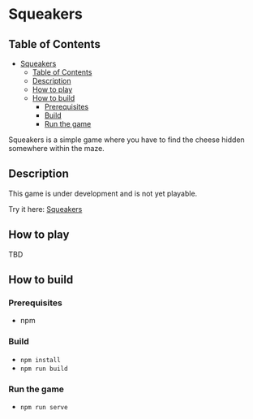 # Squeakers

## Table of Contents

- [Squeakers](#squeakers)
  - [Table of Contents](#table-of-contents)
  - [Description](#description)
  - [How to play](#how-to-play)
  - [How to build](#how-to-build)
    - [Prerequisites](#prerequisites)
    - [Build](#build)
    - [Run the game](#run-the-game)

Squeakers is a simple game where you have to find the cheese hidden somewhere within the maze.

## Description

This game is under development and is not yet playable.

Try it here: [Squeakers](https://corysia.github.io/squeakers/)

## How to play

TBD

## How to build

### Prerequisites

- npm

### Build

- `npm install`
- `npm run build`

### Run the game

- `npm run serve`
